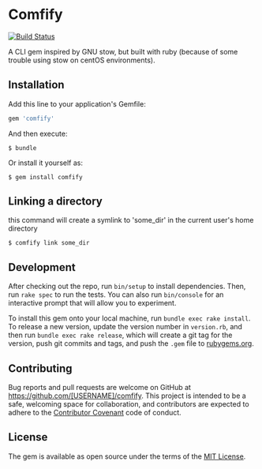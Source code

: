 # Comfify

[![Build Status](https://travis-ci.org/joelbyler/comfify.svg)](https://travis-ci.org/joelbyler/comfify)

A CLI gem inspired by GNU stow, but built with ruby (because of some trouble using stow on centOS environments).


## Installation

Add this line to your application's Gemfile:

```ruby
gem 'comfify'
```

And then execute:

    $ bundle

Or install it yourself as:

    $ gem install comfify

## Linking a directory

this command will create a symlink to 'some_dir' in the current user's home directory

    $ comfify link some_dir

## Development

After checking out the repo, run `bin/setup` to install dependencies. Then, run `rake spec` to run the tests. You can also run `bin/console` for an interactive prompt that will allow you to experiment.

To install this gem onto your local machine, run `bundle exec rake install`. To release a new version, update the version number in `version.rb`, and then run `bundle exec rake release`, which will create a git tag for the version, push git commits and tags, and push the `.gem` file to [rubygems.org](https://rubygems.org).

## Contributing

Bug reports and pull requests are welcome on GitHub at https://github.com/[USERNAME]/comfify. This project is intended to be a safe, welcoming space for collaboration, and contributors are expected to adhere to the [Contributor Covenant](contributor-covenant.org) code of conduct.


## License

The gem is available as open source under the terms of the [MIT License](http://opensource.org/licenses/MIT).
